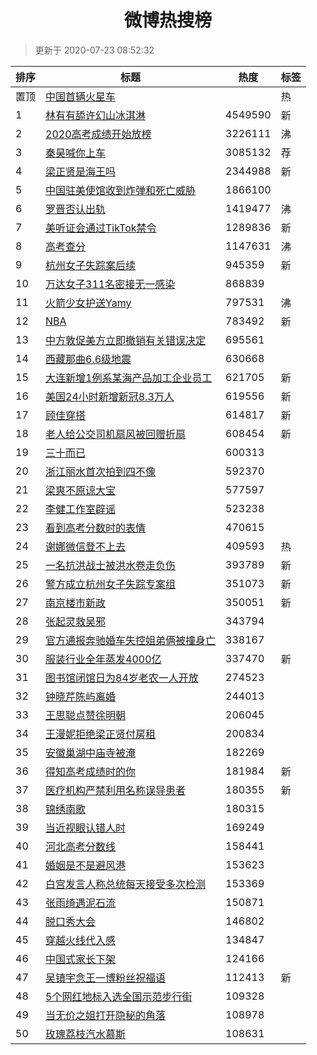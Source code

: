 <h1 align="center">微博热搜榜</h1>

> 更新于 2020-07-23 08:52:32

| 排序 | 标题                                                                                                                                                                                                                                        | 热度    | 标签 |
| ---- | ------------------------------------------------------------------------------------------------------------------------------------------------------------------------------------------------------------------------------------------- | ------- | ---- |
| 置顶 | [中国首辆火星车](https://s.weibo.com/weibo?q=%23%E4%B8%AD%E5%9B%BD%E9%A6%96%E8%BE%86%E7%81%AB%E6%98%9F%E8%BD%A6%23&Refer=new_time)                                                                                                          |         | 热   |
| 1    | [林有有舔许幻山冰淇淋](https://s.weibo.com/weibo?q=%23%E6%9E%97%E6%9C%89%E6%9C%89%E8%88%94%E8%AE%B8%E5%B9%BB%E5%B1%B1%E5%86%B0%E6%B7%87%E6%B7%8B%23&Refer=top)                                                                              | 4549590 | 新   |
| 2    | [2020高考成绩开始放榜](https://s.weibo.com/weibo?q=%232020%E9%AB%98%E8%80%83%E6%88%90%E7%BB%A9%E5%BC%80%E5%A7%8B%E6%94%BE%E6%A6%9C%23&Refer=top)                                                                                            | 3226111 | 沸   |
| 3    | [秦昊喊你上车](https://s.weibo.comjavascript:void(0);)                                                                                                                                                                                      | 3085132 | 荐   |
| 4    | [梁正贤是海王吗](https://s.weibo.com/weibo?q=%23%E6%A2%81%E6%AD%A3%E8%B4%A4%E6%98%AF%E6%B5%B7%E7%8E%8B%E5%90%97%23&Refer=top)                                                                                                               | 2344988 | 新   |
| 5    | [中国驻美使馆收到炸弹和死亡威胁](https://s.weibo.com/weibo?q=%E4%B8%AD%E5%9B%BD%E9%A9%BB%E7%BE%8E%E4%BD%BF%E9%A6%86%E6%94%B6%E5%88%B0%E7%82%B8%E5%BC%B9%E5%92%8C%E6%AD%BB%E4%BA%A1%E5%A8%81%E8%83%81&Refer=top)                             | 1866100 |      |
| 6    | [罗晋否认出轨](https://s.weibo.com/weibo?q=%23%E7%BD%97%E6%99%8B%E5%90%A6%E8%AE%A4%E5%87%BA%E8%BD%A8%23&Refer=top)                                                                                                                          | 1419477 | 沸   |
| 7    | [美听证会通过TikTok禁令](https://s.weibo.com/weibo?q=%E7%BE%8E%E5%90%AC%E8%AF%81%E4%BC%9A%E9%80%9A%E8%BF%87TikTok%E7%A6%81%E4%BB%A4&Refer=top)                                                                                              | 1289836 | 新   |
| 8    | [高考查分](https://s.weibo.com/weibo?q=%E9%AB%98%E8%80%83%E6%9F%A5%E5%88%86&Refer=top)                                                                                                                                                      | 1147631 | 沸   |
| 9    | [杭州女子失踪案后续](https://s.weibo.com/weibo?q=%E6%9D%AD%E5%B7%9E%E5%A5%B3%E5%AD%90%E5%A4%B1%E8%B8%AA%E6%A1%88%E5%90%8E%E7%BB%AD&Refer=top)                                                                                               | 945359  | 新   |
| 10   | [万达女子311名密接无一感染](https://s.weibo.com/weibo?q=%23%E4%B8%87%E8%BE%BE%E5%A5%B3%E5%AD%90311%E5%90%8D%E5%AF%86%E6%8E%A5%E6%97%A0%E4%B8%80%E6%84%9F%E6%9F%93%23&Refer=top)                                                             | 868839  |      |
| 11   | [火箭少女护送Yamy](https://s.weibo.com/weibo?q=%23%E7%81%AB%E7%AE%AD%E5%B0%91%E5%A5%B3%E6%8A%A4%E9%80%81Yamy%23&Refer=top)                                                                                                                  | 797531  | 沸   |
| 12   | [NBA](https://s.weibo.com/weibo?q=NBA&Refer=top)                                                                                                                                                                                            | 783492  | 新   |
| 13   | [中方敦促美方立即撤销有关错误决定](https://s.weibo.com/weibo?q=%23%E4%B8%AD%E6%96%B9%E6%95%A6%E4%BF%83%E7%BE%8E%E6%96%B9%E7%AB%8B%E5%8D%B3%E6%92%A4%E9%94%80%E6%9C%89%E5%85%B3%E9%94%99%E8%AF%AF%E5%86%B3%E5%AE%9A%23&Refer=top)            | 695561  |      |
| 14   | [西藏那曲6.6级地震](https://s.weibo.com/weibo?q=%23%E8%A5%BF%E8%97%8F%E9%82%A3%E6%9B%B26.6%E7%BA%A7%E5%9C%B0%E9%9C%87%23&Refer=top)                                                                                                         | 630668  |      |
| 15   | [大连新增1例系某海产品加工企业员工](https://s.weibo.com/weibo?q=%23%E5%A4%A7%E8%BF%9E%E6%96%B0%E5%A2%9E1%E4%BE%8B%E7%B3%BB%E6%9F%90%E6%B5%B7%E4%BA%A7%E5%93%81%E5%8A%A0%E5%B7%A5%E4%BC%81%E4%B8%9A%E5%91%98%E5%B7%A5%23&Refer=top)          | 621705  | 新   |
| 16   | [美国24小时新增新冠8.3万人](https://s.weibo.com/weibo?q=%23%E7%BE%8E%E5%9B%BD24%E5%B0%8F%E6%97%B6%E6%96%B0%E5%A2%9E%E6%96%B0%E5%86%A08.3%E4%B8%87%E4%BA%BA%23&Refer=top)                                                                    | 619556  | 新   |
| 17   | [顾佳穿搭](https://s.weibo.com/weibo?q=%E9%A1%BE%E4%BD%B3%E7%A9%BF%E6%90%AD&Refer=top)                                                                                                                                                      | 614817  | 新   |
| 18   | [老人给公交司机扇风被回赠折扇](https://s.weibo.com/weibo?q=%E8%80%81%E4%BA%BA%E7%BB%99%E5%85%AC%E4%BA%A4%E5%8F%B8%E6%9C%BA%E6%89%87%E9%A3%8E%E8%A2%AB%E5%9B%9E%E8%B5%A0%E6%8A%98%E6%89%87&Refer=top)                                        | 608454  | 新   |
| 19   | [三十而已](https://s.weibo.com/weibo?q=%E4%B8%89%E5%8D%81%E8%80%8C%E5%B7%B2&Refer=top)                                                                                                                                                      | 600313  |      |
| 20   | [浙江丽水首次拍到四不像](https://s.weibo.com/weibo?q=%23%E6%B5%99%E6%B1%9F%E4%B8%BD%E6%B0%B4%E9%A6%96%E6%AC%A1%E6%8B%8D%E5%88%B0%E5%9B%9B%E4%B8%8D%E5%83%8F%23&Refer=top)                                                                   | 592370  |      |
| 21   | [梁爽不原谅大宝](https://s.weibo.com/weibo?q=%23%E6%A2%81%E7%88%BD%E4%B8%8D%E5%8E%9F%E8%B0%85%E5%A4%A7%E5%AE%9D%23&Refer=top)                                                                                                               | 577597  |      |
| 22   | [李健工作室辟谣](https://s.weibo.com/weibo?q=%23%E6%9D%8E%E5%81%A5%E5%B7%A5%E4%BD%9C%E5%AE%A4%E8%BE%9F%E8%B0%A3%23&Refer=top)                                                                                                               | 523238  |      |
| 23   | [看到高考分数时的表情](https://s.weibo.com/weibo?q=%23%E7%9C%8B%E5%88%B0%E9%AB%98%E8%80%83%E5%88%86%E6%95%B0%E6%97%B6%E7%9A%84%E8%A1%A8%E6%83%85%23&Refer=top)                                                                              | 470615  |      |
| 24   | [谢娜微信登不上去](https://s.weibo.com/weibo?q=%23%E8%B0%A2%E5%A8%9C%E5%BE%AE%E4%BF%A1%E7%99%BB%E4%B8%8D%E4%B8%8A%E5%8E%BB%23&Refer=top)                                                                                                    | 409593  | 热   |
| 25   | [一名抗洪战士被洪水卷走负伤](https://s.weibo.com/weibo?q=%23%E4%B8%80%E5%90%8D%E6%8A%97%E6%B4%AA%E6%88%98%E5%A3%AB%E8%A2%AB%E6%B4%AA%E6%B0%B4%E5%8D%B7%E8%B5%B0%E8%B4%9F%E4%BC%A4%23&Refer=top)                                             | 393789  | 新   |
| 26   | [警方成立杭州女子失踪专案组](https://s.weibo.com/weibo?q=%E8%AD%A6%E6%96%B9%E6%88%90%E7%AB%8B%E6%9D%AD%E5%B7%9E%E5%A5%B3%E5%AD%90%E5%A4%B1%E8%B8%AA%E4%B8%93%E6%A1%88%E7%BB%84&Refer=top)                                                   | 351073  | 新   |
| 27   | [南京楼市新政](https://s.weibo.com/weibo?q=%E5%8D%97%E4%BA%AC%E6%A5%BC%E5%B8%82%E6%96%B0%E6%94%BF&Refer=top)                                                                                                                                | 350051  | 新   |
| 28   | [张起灵救吴邪](https://s.weibo.com/weibo?q=%23%E5%BC%A0%E8%B5%B7%E7%81%B5%E6%95%91%E5%90%B4%E9%82%AA%23&Refer=top)                                                                                                                          | 343794  |      |
| 29   | [官方通报奔驰婚车失控姐弟俩被撞身亡](https://s.weibo.com/weibo?q=%23%E5%AE%98%E6%96%B9%E9%80%9A%E6%8A%A5%E5%A5%94%E9%A9%B0%E5%A9%9A%E8%BD%A6%E5%A4%B1%E6%8E%A7%E5%A7%90%E5%BC%9F%E4%BF%A9%E8%A2%AB%E6%92%9E%E8%BA%AB%E4%BA%A1%23&Refer=top) | 338167  |      |
| 30   | [服装行业全年蒸发4000亿](https://s.weibo.com/weibo?q=%E6%9C%8D%E8%A3%85%E8%A1%8C%E4%B8%9A%E5%85%A8%E5%B9%B4%E8%92%B8%E5%8F%914000%E4%BA%BF&Refer=top)                                                                                       | 337470  | 新   |
| 31   | [图书馆闭馆日为84岁老农一人开放](https://s.weibo.com/weibo?q=%23%E5%9B%BE%E4%B9%A6%E9%A6%86%E9%97%AD%E9%A6%86%E6%97%A5%E4%B8%BA84%E5%B2%81%E8%80%81%E5%86%9C%E4%B8%80%E4%BA%BA%E5%BC%80%E6%94%BE%23&Refer=top)                              | 274523  |      |
| 32   | [钟晓芹陈屿离婚](https://s.weibo.com/weibo?q=%23%E9%92%9F%E6%99%93%E8%8A%B9%E9%99%88%E5%B1%BF%E7%A6%BB%E5%A9%9A%23&Refer=top)                                                                                                               | 244013  |      |
| 33   | [王思聪点赞徐明朝](https://s.weibo.com/weibo?q=%23%E7%8E%8B%E6%80%9D%E8%81%AA%E7%82%B9%E8%B5%9E%E5%BE%90%E6%98%8E%E6%9C%9D%23&Refer=top)                                                                                                    | 206045  |      |
| 34   | [王漫妮拒绝梁正贤付房租](https://s.weibo.com/weibo?q=%23%E7%8E%8B%E6%BC%AB%E5%A6%AE%E6%8B%92%E7%BB%9D%E6%A2%81%E6%AD%A3%E8%B4%A4%E4%BB%98%E6%88%BF%E7%A7%9F%23&Refer=top)                                                                   | 200834  |      |
| 35   | [安徽巢湖中庙寺被淹](https://s.weibo.com/weibo?q=%23%E5%AE%89%E5%BE%BD%E5%B7%A2%E6%B9%96%E4%B8%AD%E5%BA%99%E5%AF%BA%E8%A2%AB%E6%B7%B9%23&Refer=top)                                                                                         | 182269  |      |
| 36   | [得知高考成绩时的你](https://s.weibo.com/weibo?q=%23%E5%BE%97%E7%9F%A5%E9%AB%98%E8%80%83%E6%88%90%E7%BB%A9%E6%97%B6%E7%9A%84%E4%BD%A0%23&Refer=top)                                                                                         | 181984  | 新   |
| 37   | [医疗机构严禁利用名称误导患者](https://s.weibo.com/weibo?q=%E5%8C%BB%E7%96%97%E6%9C%BA%E6%9E%84%E4%B8%A5%E7%A6%81%E5%88%A9%E7%94%A8%E5%90%8D%E7%A7%B0%E8%AF%AF%E5%AF%BC%E6%82%A3%E8%80%85&Refer=top)                                        | 180355  | 新   |
| 38   | [锦绣南歌](https://s.weibo.com/weibo?q=%E9%94%A6%E7%BB%A3%E5%8D%97%E6%AD%8C&Refer=top)                                                                                                                                                      | 180315  |      |
| 39   | [当近视眼认错人时](https://s.weibo.com/weibo?q=%23%E5%BD%93%E8%BF%91%E8%A7%86%E7%9C%BC%E8%AE%A4%E9%94%99%E4%BA%BA%E6%97%B6%23&Refer=top)                                                                                                    | 169249  |      |
| 40   | [河北高考分数线](https://s.weibo.com/weibo?q=%23%E6%B2%B3%E5%8C%97%E9%AB%98%E8%80%83%E5%88%86%E6%95%B0%E7%BA%BF%23&Refer=top)                                                                                                               | 158441  |      |
| 41   | [婚姻是不是避风港](https://s.weibo.com/weibo?q=%23%E5%A9%9A%E5%A7%BB%E6%98%AF%E4%B8%8D%E6%98%AF%E9%81%BF%E9%A3%8E%E6%B8%AF%23&Refer=top)                                                                                                    | 153623  |      |
| 42   | [白宫发言人称总统每天接受多次检测](https://s.weibo.com/weibo?q=%E7%99%BD%E5%AE%AB%E5%8F%91%E8%A8%80%E4%BA%BA%E7%A7%B0%E6%80%BB%E7%BB%9F%E6%AF%8F%E5%A4%A9%E6%8E%A5%E5%8F%97%E5%A4%9A%E6%AC%A1%E6%A3%80%E6%B5%8B&Refer=top)                  | 153369  |      |
| 43   | [张雨绮遇泥石流](https://s.weibo.com/weibo?q=%23%E5%BC%A0%E9%9B%A8%E7%BB%AE%E9%81%87%E6%B3%A5%E7%9F%B3%E6%B5%81%23&Refer=top)                                                                                                               | 150871  |      |
| 44   | [脱口秀大会](https://s.weibo.com/weibo?q=%E8%84%B1%E5%8F%A3%E7%A7%80%E5%A4%A7%E4%BC%9A&Refer=top)                                                                                                                                           | 146802  |      |
| 45   | [穿越火线代入感](https://s.weibo.com/weibo?q=%23%E7%A9%BF%E8%B6%8A%E7%81%AB%E7%BA%BF%E4%BB%A3%E5%85%A5%E6%84%9F%23&Refer=top)                                                                                                               | 134847  |      |
| 46   | [中国式家长下架](https://s.weibo.com/weibo?q=%23%E4%B8%AD%E5%9B%BD%E5%BC%8F%E5%AE%B6%E9%95%BF%E4%B8%8B%E6%9E%B6%23&Refer=top)                                                                                                               | 124166  |      |
| 47   | [吴镇宇念王一博粉丝祝福语](https://s.weibo.com/weibo?q=%E5%90%B4%E9%95%87%E5%AE%87%E5%BF%B5%E7%8E%8B%E4%B8%80%E5%8D%9A%E7%B2%89%E4%B8%9D%E7%A5%9D%E7%A6%8F%E8%AF%AD&Refer=top)                                                              | 112413  | 新   |
| 48   | [5个网红地标入选全国示范步行街](https://s.weibo.com/weibo?q=%235%E4%B8%AA%E7%BD%91%E7%BA%A2%E5%9C%B0%E6%A0%87%E5%85%A5%E9%80%89%E5%85%A8%E5%9B%BD%E7%A4%BA%E8%8C%83%E6%AD%A5%E8%A1%8C%E8%A1%97%23&Refer=top)                                | 109328  |      |
| 49   | [当无价之姐打开隐秘的角落](https://s.weibo.com/weibo?q=%E5%BD%93%E6%97%A0%E4%BB%B7%E4%B9%8B%E5%A7%90%E6%89%93%E5%BC%80%E9%9A%90%E7%A7%98%E7%9A%84%E8%A7%92%E8%90%BD&Refer=top)                                                              | 108978  |      |
| 50   | [玫瑰荔枝汽水慕斯](https://s.weibo.com/weibo?q=%23%E7%8E%AB%E7%91%B0%E8%8D%94%E6%9E%9D%E6%B1%BD%E6%B0%B4%E6%85%95%E6%96%AF%23&Refer=top)                                                                                                    | 108631  |      |